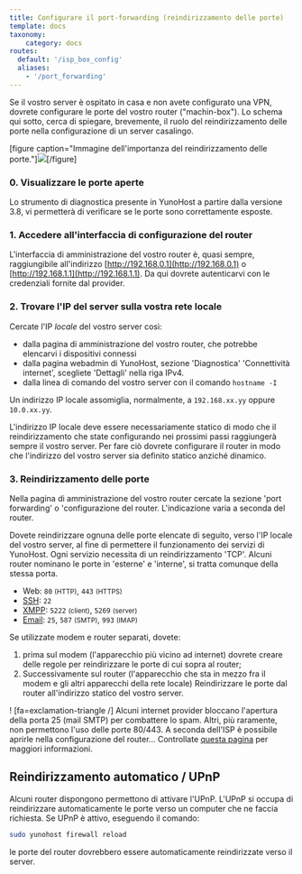 ```yaml
---
title: Configurare il port-forwarding (reindirizzamento delle porte)
template: docs
taxonomy:
    category: docs
routes:
  default: '/isp_box_config'
  aliases:
    - '/port_forwarding'
---
```


Se il vostro server è ospitato in casa e non avete configurato una VPN, dovrete configurare le porte del vostro router ("machin-box"). Lo schema qui sotto, cerca di spiegare, brevemente, il ruolo del reindirizzamento delle porte nella configurazione di un server casalingo.

[figure caption="Immagine dell'importanza del reindirizzamento delle porte."]![](/img/portForwarding_en.png)[/figure]

### 0. Visualizzare le porte aperte

Lo strumento di diagnostica presente in YunoHost a partire dalla versione 3.8, vi permetterà di verificare se
le porte sono correttamente esposte.

### 1. Accedere all'interfaccia di configurazione del router

L'interfaccia di amministrazione del vostro router è, quasi sempre, raggiungibile all'indirizzo [http://192.168.0.1](http://192.168.0.1) o [http://192.168.1.1](http://192.168.1.1). Da qui dovrete autenticarvi con le credenziali fornite dal provider.

### 2. Trovare l'IP del server sulla vostra rete locale

Cercate l'IP *locale* del vostro server così:

- dalla pagina di amministrazione del vostro router, che potrebbe elencarvi i dispositivi connessi
- dalla pagina webadmin di YunoHost, sezione 'Diagnostica' 'Connettività internet', scegliete 'Dettagli' nella riga IPv4.
- dalla linea di comando del vostro server con il comando `hostname -I`

Un indirizzo IP locale assomiglia, normalmente, a `192.168.xx.yy` oppure `10.0.xx.yy`.

L'indirizzo IP locale deve essere necessariamente statico di modo che il reindirizzamento che state configurando nei prossimi passi raggiungerà sempre il vostro server. Per fare ciò dovrete configurare il router in modo che l'indirizzo del vostro server sia definito statico anziché dinamico.

### 3. Reindirizzamento delle porte

Nella pagina di amministrazione del vostro router cercate la sezione 'port forwarding' o 'configurazione del router. L'indicazione varia a seconda del router.

Dovete reindirizzare ognuna delle porte elencate di seguito, verso l'IP locale del vostro server, al fine di permettere il funzionamento dei servizi di YunoHost. Ogni servizio necessita di un reindirizzamento 'TCP'. Alcuni router nominano le porte in 'esterne' e 'interne', si tratta comunque della stessa porta.

- Web: `80` <small>(HTTP)</small>, `443` <small>(HTTPS)</small>
- [SSH](/administer/admin_guide/command_line): `22`
- [XMPP](https://wikipedia.org/wiki/XMPP): `5222` <small>(client)</small>, `5269` <small>(server)</small>
- [Email](/administer/admin_guide/email): `25`, `587` <small>(SMTP)</small>, `993` <small>(IMAP)</small>

Se utilizzate modem e router separati, dovete:

1. prima sul modem (l'apparecchio più vicino ad internet) dovrete creare delle regole per reindirizzare le porte di cui sopra al router;
2. Successivamente sul router (l'apparecchio che sta in mezzo fra il modem e gli altri apparecchi della rete locale) Reindirizzare le porte dal router all'indirizzo statico del vostro server.

! [fa=exclamation-triangle /] Alcuni internet provider bloccano l'apertura della porta 25 (mail SMTP) per combattere lo spam. Altri, più raramente, non permettono l'uso delle porte 80/443. A seconda dell'ISP è possibile aprirle nella configurazione del router... Controllate [questa pagina](/install/providers/isp/) per maggiori informazioni.

## Reindirizzamento automatico / UPnP

Alcuni router dispongono permettono di attivare l'UPnP. L'UPnP si occupa di reindirizzare automaticamente le porte verso un computer che ne faccia richiesta. Se UPnP è attivo, eseguendo il comando:

```bash
sudo yunohost firewall reload
```

le porte del router dovrebbero essere automaticamente reindirizzate verso il server.
